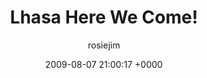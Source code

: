 ---
blog: travel
date: 2009-08-07 21:00:17 +0000
title: "Lhasa Here We Come!"
author: rosiejim
permalink: /china-2009/lhasa/lhasa-here-we-come/
---
